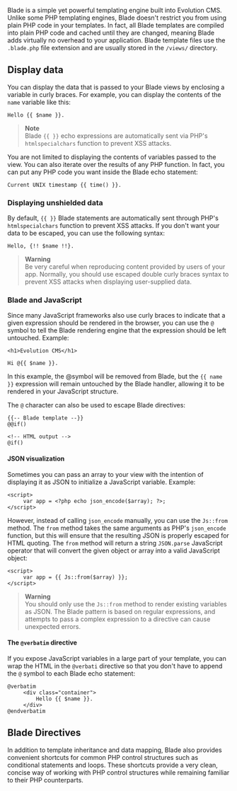 Blade is a simple yet powerful templating engine built into Evolution CMS. Unlike some PHP templating engines, Blade doesn't restrict you from using plain PHP code in your templates. In fact, all Blade templates are compiled into plain PHP code and cached until they are changed, meaning Blade adds virtually no overhead to your application. Blade template files use the `.blade.php` file extension and are usually stored in the `/views/` directory.

## Display data

You can display the data that is passed to your Blade views by enclosing a variable in curly braces. For example, you can display the contents of the `name` variable like this:

```blade
Hello {{ $name }}.
```

> **Note**  
> Blade `{{ }}` echo expressions are automatically sent via PHP's `htmlspecialchars` function to prevent XSS attacks.

You are not limited to displaying the contents of variables passed to the view. You can also iterate over the results of any PHP function. In fact, you can put any PHP code you want inside the Blade echo statement:

```blade
Current UNIX timestamp {{ time() }}.
```

### Displaying unshielded data

By default, `{{ }}` Blade statements are automatically sent through PHP's `htmlspecialchars` function to prevent XSS attacks. If you don't want your data to be escaped, you can use the following syntax:

```blade
Hello, {!! $name !!}.
```

> **Warning**  
> Be very careful when reproducing content provided by users of your app. Normally, you should use escaped double curly braces syntax to prevent XSS attacks when displaying user-supplied data.

### Blade and JavaScript

Since many JavaScript frameworks also use curly braces to indicate that a given expression should be rendered in the browser, you can use the `@` symbol to tell the Blade rendering engine that the expression should be left untouched. Example:

```blade
<h1>Evolution CMS</h1>

Hi @{{ $name }}.
```

In this example, the @symbol will be removed from Blade, but the `{{ name }}` expression will remain untouched by the Blade handler, allowing it to be rendered in your JavaScript structure.

The `@` character can also be used to escape Blade directives:

```blade
{{-- Blade template --}}
@@if()

<!-- HTML output -->
@if()
```

#### JSON visualization

Sometimes you can pass an array to your view with the intention of displaying it as JSON to initialize a JavaScript variable. Example:

```blade
<script>
     var app = <?php echo json_encode($array); ?>;
</script>
```

However, instead of calling `json_encode` manually, you can use the `Js::from` method. The `from` method takes the same arguments as PHP's `json_encode` function, but this will ensure that the resulting JSON is properly escaped for HTML quoting. The `from` method will return a string `JSON.parse` JavaScript operator that will convert the given object or array into a valid JavaScript object:

```blade
<script>
     var app = {{ Js::from($array) }};
</script>
```

> **Warning**  
> You should only use the `Js::from` method to render existing variables as JSON. The Blade pattern is based on regular expressions, and attempts to pass a complex expression to a directive can cause unexpected errors.

#### The `@verbatim` directive

If you expose JavaScript variables in a large part of your template, you can wrap the HTML in the `@verbati` directive so that you don't have to append the `@` symbol to each Blade echo statement:

```blade
@verbatim
     <div class="container">
         Hello {{ $name }}.
     </div>
@endverbatim
```

## Blade Directives

In addition to template inheritance and data mapping, Blade also provides convenient shortcuts for common PHP control structures such as conditional statements and loops. These shortcuts provide a very clean, concise way of working with PHP control structures while remaining familiar to their PHP counterparts.
